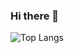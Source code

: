 ### Hi there 👋
![Top Langs](https://github-readme-stats.vercel.app/api/top-langs/?username=OliverGalusinski&size_weight=0&count_weight=1&theme=dark#gh-dark-mode-only)
<!--
**OliverGalusinski/OliverGalusinski** is a ✨ _special_ ✨ repository because its `README.md` (this file) appears on your GitHub profile.

Here are some ideas to get you started:

- 🔭 I’m currently working on ...
- 🌱 I’m currently learning ...
- 👯 I’m looking to collaborate on ...
- 🤔 I’m looking for help with ...
- 💬 Ask me about ...
- 📫 How to reach me: ...
- 😄 Pronouns: ...
- ⚡ Fun fact: ...
-->
